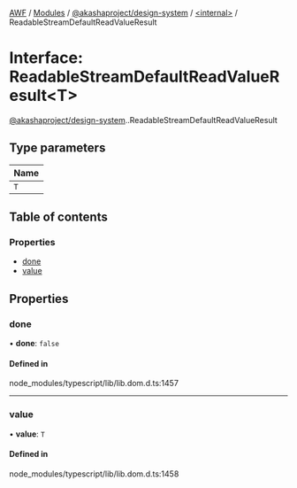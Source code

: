 [AWF](../README.md) / [Modules](../modules.md) / [@akashaproject/design-system](../modules/akashaproject_design_system.md) / [<internal\>](../modules/akashaproject_design_system._internal_.md) / ReadableStreamDefaultReadValueResult

# Interface: ReadableStreamDefaultReadValueResult<T\>

[@akashaproject/design-system](../modules/akashaproject_design_system.md).[<internal>](../modules/akashaproject_design_system._internal_.md).ReadableStreamDefaultReadValueResult

## Type parameters

| Name |
| :------ |
| `T` |

## Table of contents

### Properties

- [done](akashaproject_design_system._internal_.ReadableStreamDefaultReadValueResult.md#done)
- [value](akashaproject_design_system._internal_.ReadableStreamDefaultReadValueResult.md#value)

## Properties

### done

• **done**: ``false``

#### Defined in

node_modules/typescript/lib/lib.dom.d.ts:1457

___

### value

• **value**: `T`

#### Defined in

node_modules/typescript/lib/lib.dom.d.ts:1458
